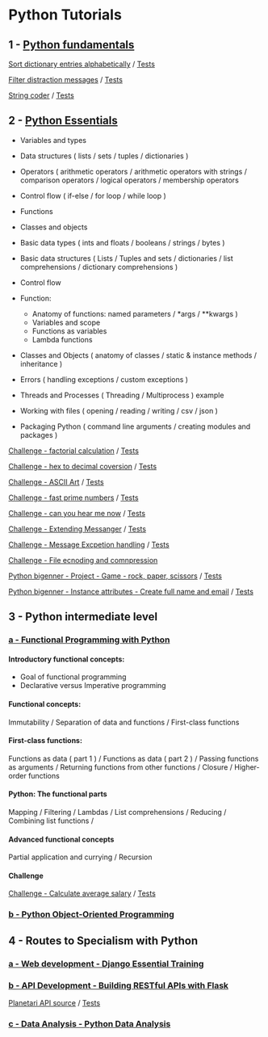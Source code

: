 # Python Tutorials

## 1 - [Python fundamentals](https://www.linkedin.com/learning/python-quick-start/advance-your-career-with-python?autoplay=true&u=2201753)

[Sort dictionary entries alphabetically](01_fundamentals/exc_01_sort.py)
 / [Tests](01_fundamentals/test_exc_01_sort.py)

[Filter distraction messages](01_fundamentals/exc_02_filter_distraction.py)
 / [Tests](01_fundamentals/test_exc_02_filter_distraction.py)

[String coder](01_fundamentals/exc_03_string_coder.py)
 / [Tests](01_fundamentals/test_exc_03_string_coder.py)

 ## 2 - [Python Essentials](https://www.linkedin.com/learning/python-essential-training-18764650/getting-started-with-python?autoplay=true&u=2201753)



- Variables and types
- Data structures ( lists / sets / tuples / dictionaries )
- Operators ( arithmetic operators / arithmetic operators with strings / comparison operators / logical operators / membership operators
- Control flow ( if-else / for loop / while loop )
- Functions 
- Classes and objects
- Basic data types ( ints and floats / booleans / strings / bytes )
- Basic data structures ( Lists / Tuples and sets / dictionaries / list comprehensions / dictionary comprehensions )
- Control flow

- Function: 
  - Anatomy of functions:  named parameters / *args / **kwargs )
  - Variables and scope
  - Functions as variables
  - Lambda functions

- Classes and Objects ( anatomy of classes / static & instance methods / inheritance )
- Errors ( handling exceptions / custom exceptions )
- Threads and Processes ( Threading / Multiprocess ) example
- Working with files ( opening / reading / writing / csv / json )
- Packaging Python ( command line arguments / creating modules and packages )



 [Challenge - factorial calculation](02_Essential_training/exc_02_07_factorial.py)
  / [Tests](02_Essential_training/test_02_07_factorial.py)

  [Challenge - hex to decimal coversion](02_Essential_training/chal_03_06_hex2deci.py)
   / [Tests](02_Essential_training/test_chal_03_06_hex2deci.py)

[Challenge - ASCII Art](02_Essential_training/chal_04_07_ASCII_art.py)
 / [Tests](02_Essential_training/test_chal_04_07_ASCII_art.py)

 [Challenge - fast prime numbers](02_Essential_training/chal_05_04_fast_prime.py)
  / [Tests](02_Essential_training/test_chal_05_04_fast_prime.py)

 [Challenge - can you hear me now](02_Essential_training/chal_06_04_retryGotData.py)
  / [Tests](02_Essential_training/test_chal_06_04_retryGotData.py)

 [Challenge - Extending Messanger](02_Essential_training/chal_07_04_Extending_Messenger.py)
  / [Tests](02_Essential_training/test_chal_07_04_Extending_Messenger.py)

 [Challenge - Message Excpetion handling](02_Essential_training/chal_08_04_Message_Exceptions.py)
  / [Tests](02_Essential_training/test_chal_08_04_Message_Exceptions.py)

 [Challenge - File ecnoding and comnpression](02_Essential_training/chal_10_04_encode_decode_files.py)

 [Python bigenner - Project - Game - rock, paper, scissors](02_Essential_training/chal_project.py)
  / [Tests](02_Essential_training/test_chal_project.py)

[Python bigenner - Instance attributes - Create full name and email](02_Essential_training/chal_py_beginner_instance_attributes.py)
  / [Tests](02_Essential_training/test_chal_py_beginner_instance_attributes.py)


 ## 3 - Python intermediate level

 ### [a - Functional Programming with Python](https://www.linkedin.com/learning/functional-programming-with-python/a-functional-approach-to-transform-code?autoplay=true&u=2201753)


#### Introductory functional concepts:
- Goal of functional programming
- Declarative versus Imperative programming

#### Functional concepts:
Immutability / 
Separation of data and functions / 
First-class functions

#### First-class functions:
Functions as data ( part 1 ) / 
Functions as data ( part 2 ) / 
Passing functions as arguments / 
Returning functions from other functions / 
Closure / 
Higher-order functions

#### Python: The functional parts
Mapping / 
Filtering / 
Lambdas / 
List comprehensions / 
Reducing / 
Combining list functions / 

#### Advanced functional concepts
Partial application and currying / 
Recursion


#### Challenge
 [Challenge - Calculate average salary](03_intermmediate/functional/chal_03_func_list_comperhensions.py) / [Tests](03_intermmediate/functional/test_chal_03_func_list_comperhensions.py)

 ### [b - Python Object-Oriented Programming](https://www.linkedin.com/learning/python-object-oriented-programming/python-object-oriented-programming?autoplay=true&u=2201753)

 ## 4 - Routes to Specialism with Python

 ### [a - Web development - Django Essential Training](https://www.linkedin.com/learning/django-essential-training/what-is-django?autoplay=true&u=2201753)

 ### [b - API Development - Building RESTful APIs with Flask](https://www.linkedin.com/learning/building-restful-apis-with-flask/restful-apis-with-python-3-and-flask-4?autoplay=true&u=2201753)

 [Planetari API source](04_1_Building_RestFUL_APIs_Flask/Planetary-api/src/app.py)
  / [Tests](04_1_Building_RestFUL_APIs_Flask/Planetary-api/tests/test_request.py)

 ### [c - Data Analysis - Python Data Analysis](https://www.linkedin.com/learning/python-data-analysis-2/get-started-in-data-analysis-with-python?autoplay=true&u=2201753)

